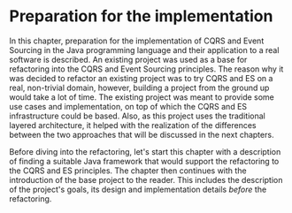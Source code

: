 # Preparation for the implementation

In this chapter, preparation for the implementation of CQRS and Event Sourcing in the Java programming language and their application to a real software is described. An existing project was used as a base for refactoring into the CQRS and Event Sourcing principles. The reason why it was decided to refactor an existing project was to try CQRS and ES on a real, non-trivial domain, however, building a project from the ground up would take a lot of time. The existing project was meant to provide some use cases and implementation, on top of which the CQRS and ES infrastructure could be based. Also, as this project uses the traditional layered architecture, it helped with the realization of the differences between the two approaches that will be discussed in the next chapters.

Before diving into the refactoring, let's start this chapter with a description of finding a suitable Java framework that would support the refactoring to the CQRS and ES principles. The chapter then continues with the introduction of the base project to the reader. This includes the description of the project's goals, its design and implementation details *before* the refactoring.
